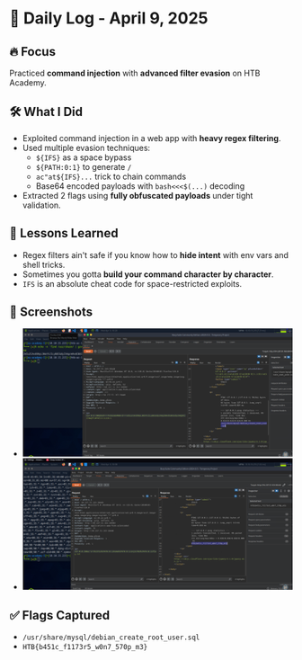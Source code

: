 # 🧠 Daily Log - April 9, 2025

## 🔥 Focus
Practiced **command injection** with **advanced filter evasion** on HTB Academy.

## 🛠️ What I Did
- Exploited command injection in a web app with **heavy regex filtering**.
- Used multiple evasion techniques:
  - `${IFS}` as a space bypass
  - `${PATH:0:1}` to generate `/`
  - `ac"at${IFS}...` trick to chain commands
  - Base64 encoded payloads with `bash<<<$(...)` decoding
- Extracted 2 flags using **fully obfuscated payloads** under tight validation.

## 🧠 Lessons Learned
- Regex filters ain't safe if you know how to **hide intent** with env vars and shell tricks.
- Sometimes you gotta **build your command character by character**.
- `IFS` is an absolute cheat code for space-restricted exploits.

## 📸 Screenshots
- ![Flag 1](../screenshots/2025-04-09_command_injection_flag1.png)
- ![Flag 2](../screenshots/2025-04-09_command_injection_flag2.png)

## ✅ Flags Captured
- `/usr/share/mysql/debian_create_root_user.sql`
- `HTB{b451c_f1173r5_w0n7_570p_m3}`
